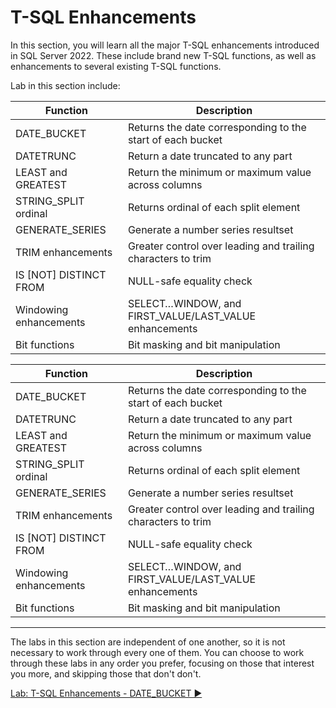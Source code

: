 ﻿# T-SQL Enhancements

In this section, you will learn all the major T-SQL enhancements introduced in SQL Server 2022. These include brand new T-SQL functions, as well as enhancements to several existing T-SQL functions.

Lab in this section include:

|Function                |Description|
|------------------------|--------------------------------------------------------------|
| DATE_BUCKET            | Returns the date corresponding to the start of each bucket   |
| DATETRUNC              | Return a date truncated to any part                          |
| LEAST and GREATEST     | Return the minimum or maximum value across columns           |
| STRING_SPLIT ordinal   | Returns ordinal of each split element                        |
| GENERATE_SERIES        | Generate a number series resultset                           |
| TRIM enhancements      | Greater control over leading and trailing characters to trim |
| IS [NOT] DISTINCT FROM | NULL-safe equality check                                     |
| Windowing enhancements | SELECT…WINDOW, and FIRST_VALUE/LAST_VALUE enhancements       |
| Bit functions          | Bit masking and bit manipulation                             |

|Function|Description|
|-|-|
|DATE_BUCKET           |Returns the date corresponding to the start of each bucket
|DATETRUNC             |Return a date truncated to any part
|LEAST and GREATEST    |Return the minimum or maximum value across columns
|STRING_SPLIT ordinal  |Returns ordinal of each split element
|GENERATE_SERIES       |Generate a number series resultset
|TRIM enhancements     |Greater control over leading and trailing characters to trim
|IS [NOT] DISTINCT FROM|NULL-safe equality check
|Windowing enhancements|SELECT…WINDOW, and FIRST_VALUE/LAST_VALUE enhancements
|Bit functions         |Bit masking and bit manipulation

___

The labs in this section are independent of one another, so it is not necessary to work through every one of them. You can choose to work through these labs in any order you prefer, focusing on those that interest you more, and skipping those that don't don't.

[Lab: T-SQL Enhancements - DATE_BUCKET ▶](https://github.com/lennilobel/sql2022-workshop-hol/blob/main/HOL/1.%20T-SQL%20Enhancements/1.%20DATE_BUCKET.md)
